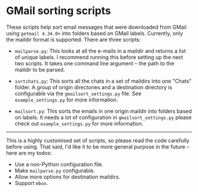 GMail sorting scripts
=====================

These scripts help sort email messages that were downloaded from GMail using `getmail 4.34.0+` into folders based on GMail labels. Currently, only the maildir format is supported. There are three scripts:

* `mailparse.py`: This looks at all the e-mails in a maildir and returns a list of unique labels. I recommend running this before setting up the next two scripts. It takes one command line argument – the path to the maildir to be parsed.

* `sortchats.py`: This sorts all the chats in a set of maildirs into one "Chats" folder. A group of origin directories and a destination directory is configurable via the `gmailsort_settings.py` file. See `example_settings.py` for more information.

* `mailsort.py`: This sorts the emails in one origin maildir into folders based on labels. It needs a lot of configuration in `gmailsort_settings.py` please check out `example_settings.py` for more information.

* * *

This is a highly customised set of scripts, so please read the code carefully before using. That said, I'd like it to be more general purpose in the future – here are my todos:

* Use a non-Python configuration file.
* Make `mailparse.py` configurable.
* Allow more options for destination maildirs.
* Support `mbox`.